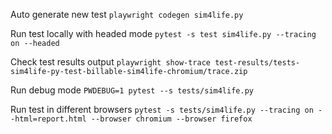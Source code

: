 Auto generate new test
`playwright codegen sim4life.py`

Run test locally with headed mode
`pytest -s test sim4life.py --tracing on --headed `

Check test results output
`playwright show-trace test-results/tests-sim4life-py-test-billable-sim4life-chromium/trace.zip`

Run debug mode
`PWDEBUG=1 pytest --s tests/sim4life.py`

Run test in different browsers
`pytest -s tests/sim4life.py --tracing on --html=report.html --browser chromium --browser firefox`
